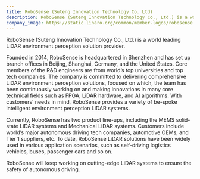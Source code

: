 ```yaml
---
title: RoboSense (Suteng Innovation Technology Co. Ltd)
description: RoboSense (Suteng Innovation Technology Co., Ltd.) is a world leading LiDAR environment perception solution provider.
company_image: https://static.linaro.org/common/member-logos/robosense.jpg
---
```

RoboSense (Suteng Innovation Technology Co., Ltd.) is a world leading LiDAR environment perception solution provider.

Founded in 2014, RoboSense is headquartered in Shenzhen and has set up branch offices in Beijing, Shanghai, Germany, and the United States. Core members of the R&D engineers are from world’s top universities and top tech companies. The company is committed to delivering comprehensive LiDAR environment perception solutions, focused on which, the team has been continuously working on and making innovations in many core technical fields such as FPGA, LiDAR hardware, and AI algorithms. With customers’ needs in mind, RoboSense provides a variety of be-spoke intelligent environment perception LiDAR systems.

Currently, RoboSense has two product line-ups, including the MEMS solid-state LiDAR systems and Mechanical LiDAR systems. Customers include world’s major autonomous driving tech companies, automotive OEMs, and Tier 1 suppliers, etc. To date, RoboSense LiDAR solutions have been widely used in various application scenarios, such as self-driving logistics vehicles, buses, passenger cars and so on. 

RoboSense will keep working on cutting-edge LiDAR systems to ensure the safety of autonomous driving. 
